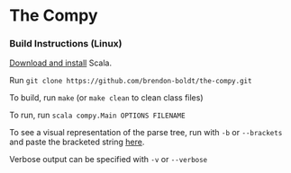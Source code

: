 The Compy
============

### Build Instructions (Linux)

[Download and install](http://www.scala-lang.org/download/install.html) Scala.

Run `git clone https://github.com/brendon-boldt/the-compy.git`

To build, run `make` (or `make clean` to clean class files)

To run, run `scala compy.Main OPTIONS FILENAME`

To see a visual representation of the parse tree, run with `-b` or `--brackets` and paste the bracketed string [here](http://mshang.ca/syntree/).

Verbose output can be specified with `-v` or `--verbose`
